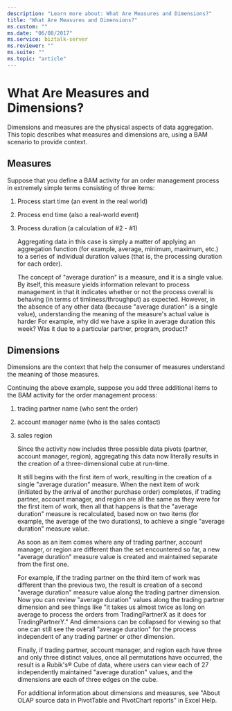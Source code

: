 ```yaml
---
description: "Learn more about: What Are Measures and Dimensions?"
title: "What Are Measures and Dimensions?"
ms.custom: ""
ms.date: "06/08/2017"
ms.service: biztalk-server
ms.reviewer: ""
ms.suite: ""
ms.topic: "article"
---
```

# What Are Measures and Dimensions?
Dimensions and measures are the physical aspects of data aggregation. This topic describes what measures and dimensions are, using a BAM scenario to provide context.  
  
## Measures  
 Suppose that you define a BAM activity for an order management process in extremely simple terms consisting of three items:  
  
1. Process start time (an event in the real world)  
  
2. Process end time (also a real-world event)  
  
3. Process duration (a calculation of #2 - #1)  
  
   Aggregating data in this case is simply a matter of applying an aggregation function (for example, average, minimum, maximum, etc.) to a series of individual duration values (that is, the processing duration for each order).  
  
   The concept of "average duration" is a measure, and it is a single value. By itself, this measure yields information relevant to process management in that it indicates whether or not the process overall is behaving (in terms of timliness/throughput) as expected. However, in the absence of any other data (because "average duration" is a single value), understanding the meaning of the measure's actual value is harder For example, why did we have a spike in average duration this week? Was it due to a particular partner, program, product?  
  
## Dimensions  
 Dimensions are the context that help the consumer of measures understand the meaning of those measures.  
  
 Continuing the above example, suppose you add three additional items to the BAM activity for the order management process:  
  
1. trading partner name (who sent the order)  
  
2. account manager name (who is the sales contact)  
  
3. sales region  
  
   Since the activity now includes three possible data pivots (partner, account manager, region), aggregating this data now literally results in the creation of a three-dimensional cube at run-time.  
  
   It still begins with the first item of work, resulting in the creation of a single "average duration" measure. When the next item of work (initiated by the arrival of another purchase order) completes, if trading partner, account manager, and region are all the same as they were for the first item of work, then all that happens is that the "average duration" measure is recalculated, based now on two items (for example, the average of the two durations), to achieve a single "average duration" measure value.  
  
   As soon as an item comes where any of trading partner, account manager, or region are different than the set encountered so far, a new "average duration" measure value is created and maintained separate from the first one.  
  
   For example, if the trading partner on the third item of work was different than the previous two, the result is creation of a second "average duration" measure value along the trading partner dimension. Now you can review "average duration" values along the trading partner dimension and see things like "it takes us almost twice as long on average to process the orders from TradingPartnerX as it does for TradingPartnerY." And dimensions can be collapsed for viewing so that one can still see the overall "average duration" for the process independent of any trading partner or other dimension.  
  
   Finally, if trading partner, account manager, and region each have three and only three distinct values, once all permutations have occurred, the result is a Rubik's® Cube of data, where users can view each of 27 independently maintained "average duration" values, and the dimensions are each of three edges on the cube.  
  
   For additional information about dimensions and measures, see "About OLAP source data in PivotTable and PivotChart reports" in Excel Help.
